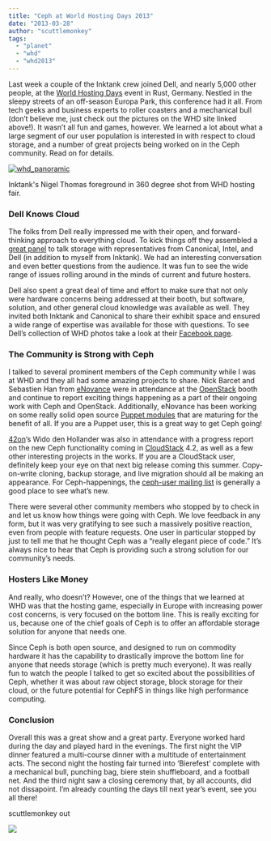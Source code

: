 ```yaml
---
title: "Ceph at World Hosting Days 2013"
date: "2013-03-28"
author: "scuttlemonkey"
tags: 
  - "planet"
  - "whd"
  - "whd2013"
---
```


Last week a couple of the Inktank crew joined Dell, and nearly 5,000 other people, at the [World Hosting Days](http://www.worldhostingdays.com/pl/whd-2013.php) event in Rust, Germany. Nestled in the sleepy streets of an off-season Europa Park, this conference had it all. From tech geeks and business experts to roller coasters and a mechanical bull (don’t believe me, just check out the pictures on the WHD site linked above!). It wasn’t all fun and games, however. We learned a lot about what a large segment of our user population is interested in with respect to cloud storage, and a number of great projects being worked on in the Ceph community. Read on for details.

  

[![](images/whd_panoramic-460x68.jpg "whd_panoramic")](http://ceph.com/wp-content/uploads/2013/03/whd_panoramic.jpg)

Inktank's Nigel Thomas foreground in 360 degree shot from WHD hosting fair.

### Dell Knows Cloud

The folks from Dell really impressed me with their open, and forward-thinking approach to everything cloud. To kick things off they assembled a [great panel](http://www.youtube.com/watch?v=MULGbBOA1hM) to talk storage with representatives from Canonical, Intel, and Dell (in addition to myself from Inktank). We had an interesting conversation and even better questions from the audience. It was fun to see the wide range of issues rolling around in the minds of current and future hosters.

Dell also spent a great deal of time and effort to make sure that not only were hardware concerns being addressed at their booth, but software, solution, and other general cloud knowledge was available as well. They invited both Inktank and Canonical to share their exhibit space and ensured a wide range of expertise was available for those with questions. To see Dell’s collection of WHD photos take a look at their [Facebook page](https://www.facebook.com/media/set/?set=a.504089859627860.1073741826.192196754150507&type=1).

### The Community is Strong with Ceph

I talked to several prominent members of the Ceph community while I was at WHD and they all had some amazing projects to share. Nick Barcet and Sebastien Han from [eNovance](http://www.enovance.com) were in attendance at the [OpenStack](http://www.openstack.org/) booth and continue to report exciting things happening as a part of their ongoing work with Ceph and OpenStack. Additionally, eNovance has been working on some really solid open source [Puppet modules](https://github.com/enovance/puppet-ceph) that are maturing for the benefit of all. If you are a Puppet user, this is a great way to get Ceph going!

[42on](https://www.42on.com/)‘s Wido den Hollander was also in attendance with a progress report on the new Ceph functionality coming in [CloudStack](http://cloudstack.apache.org/) 4.2, as well as a few other interesting projects in the works. If you are a CloudStack user, definitely keep your eye on that next big release coming this summer. Copy-on-write cloning, backup storage, and live migration should all be making an appearance. For Ceph-happenings, the [ceph-user mailing list](http://ceph.com/resources/mailing-list-irc/) is generally a good place to see what’s new.

There were several other community members who stopped by to check in and let us know how things were going with Ceph. We love feedback in any form, but it was very gratifying to see such a massively positive reaction, even from people with feature requests. One user in particular stopped by just to tell me that he thought Ceph was a “really elegant piece of code.” It’s always nice to hear that Ceph is providing such a strong solution for our community’s needs.

### Hosters Like Money

And really, who doesn’t? However, one of the things that we learned at WHD was that the hosting game, especially in Europe with increasing power cost concerns, is very focused on the bottom line. This is really exciting for us, because one of the chief goals of Ceph is to offer an affordable storage solution for anyone that needs one.

Since Ceph is both open source, and designed to run on commodity hardware it has the capability to drastically improve the bottom line for anyone that needs storage (which is pretty much everyone). It was really fun to watch the people I talked to get so excited about the possibilities of Ceph, whether it was about raw object storage, block storage for their cloud, or the future potential for CephFS in things like high performance computing.

### Conclusion

Overall this was a great show and a great party. Everyone worked hard during the day and played hard in the evenings. The first night the VIP dinner featured a multi-course dinner with a multitude of entertainment acts. The second night the hosting fair turned into ‘Bierefest’ complete with a mechanical bull, punching bag, biere stein shuffleboard, and a football net. And the third night saw a closing ceremony that, by all accounts, did not dissapoint. I’m already counting the days till next year’s event, see you all there!

scuttlemonkey out

![](http://track.hubspot.com/__ptq.gif?a=268973&k=14&bu=http://ceph.com&r=http://ceph.com/events/ceph-at-world-hosting-days-2013/&bvt=rss&p=wordpress)
